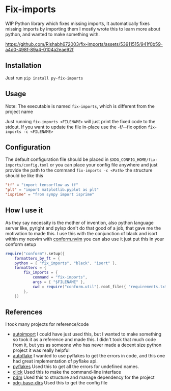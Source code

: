 # Fix-imports

WIP Python library which fixes missing imports, It automatically fixes missing imports by importing them
I mostly wrote this to learn more about python, and wanted to make something with.


https://github.com/Rishabh672003/fix-imports/assets/53911515/941f0b59-a4d0-498f-89a4-0104a2eae92f


## Installation

Just run `pip install py-fix-imports`

## Usage

Note: The executable is named `fix-imports`, which is different from the project name

Just running `fix-imports <FILENAME>` will just print the fixed code to the stdout.
If you want to update the file in-place use the -f/--fix option `fix-imports -c <FILENAME>`

## Configuration

The default configuration file should be placed in `$XDG_CONFIG_HOME/fix-imports/config.toml`
or you can place your config file anywhere and just provide the path to the command `fix-imports -c <Path>`
the structure should be like this

```toml
"tf" = "import tensorflow as tf"
"plt" = "import matplotlib.pyplot as plt"
"isprime" = "from sympy import isprime"
```

## How I use it

As they say necessity is the mother of invention, also python language server like, pyright and pylsp don't do that good
of a job, that gave me the motivation to made this. I use this with the conjunction of black and isort within my neovim
with [conform.nvim](https://github.com/stevearc/conform.nvim) you can also use it just put this in your conform setup

```lua
require("conform").setup({
    formatters_by_ft = {
    python = { "fix_imports", "black", "isort" },
    formatters = {
        fix_imports = {
            command = "fix-imports",
            args = { "$FILENAME" },
            cwd = require("conform.util").root_file({ "requirements.txt", "pyproject.toml" }),
        },
    })
```

## References

I took many projects for reference/code

- [autoimport](https://lyz-code.github.io/autoimport/) I could have just used this, but I wanted to make something so
  took it as a reference and made this. I didn't took that much code from it, but yes as someone who has never made a
  decent size python project it was really helpful
- [autoflake](https://pypi.org/project/autoflake/) I wanted to use pyflakes to get the errors in code, and this one had
  great implementation of pyflake api.
- [pyflakes](https://pypi.org/project/pyflakes/) Used this to get all the errors for undefined names.
- [click](https://click.palletsprojects.com/en/8.1.x/) Used this to make the command-line interface
- [pdm](https://github.com/pdm-project/pdm) Used this to structure and manage dependency for the project
- [xdg-base-dirs](https://github.com/srstevenson/xdg-base-dirs) Used this to get the config file
